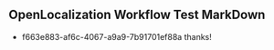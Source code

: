 ## OpenLocalization Workflow Test MarkDown
* f663e883-af6c-4067-a9a9-7b91701ef88a thanks!

<!--HONumber=Aug16_HO1-->


